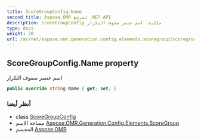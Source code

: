 ```yaml
---
title: ScoreGroupConfig.Name
second_title: Aspose.OMR لمرجع .NET API
description: ScoreGroupConfig ملكية. اسم عنصر صفوف التكرار
type: docs
weight: 30
url: /ar/net/aspose.omr.generation.config.elements.scoregroup/scoregroupconfig/name/
---
```

## ScoreGroupConfig.Name property

اسم عنصر صفوف التكرار

```csharp
public override string Name { get; set; }
```

### أنظر أيضا

* class [ScoreGroupConfig](../)
* مساحة الاسم [Aspose.OMR.Generation.Config.Elements.ScoreGroup](../../scoregroupconfig/)
* المجسم [Aspose.OMR](../../../)


